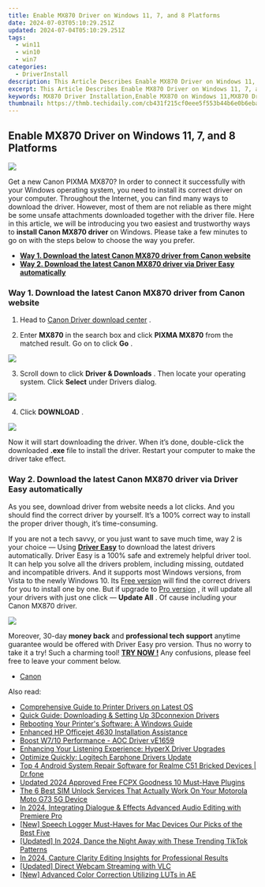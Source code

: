 ```yaml
---
title: Enable MX870 Driver on Windows 11, 7, and 8 Platforms
date: 2024-07-03T05:10:29.251Z
updated: 2024-07-04T05:10:29.251Z
tags:
  - win11
  - win10
  - win7
categories:
  - DriverInstall
description: This Article Describes Enable MX870 Driver on Windows 11, 7, and 8 Platforms
excerpt: This Article Describes Enable MX870 Driver on Windows 11, 7, and 8 Platforms
keywords: MX870 Driver Installation,Enable MX870 on Windows 11,MX870 Driver on Windows 8 Platforms,Install MX870 Wireless Driver,Enable MX870 on Windows 7,Compatible Drivers for MX870 Card,MX870 Wireless Adapter Setup Guide
thumbnail: https://thmb.techidaily.com/cb431f215cf0eee5f553b44b6e0b6eba3871dc3f575a767398e1a9fe3bc5176a.jpg
---
```


## Enable MX870 Driver on Windows 11, 7, and 8 Platforms

![](https://images.drivereasy.com/wp-content/uploads/2017/05/1-5.jpg)

 Get a new Canon PIXMA MX870? In order to connect it successfully with your Windows operating system, you need to install its correct driver on your computer. Throughout the Internet, you can find many ways to download the driver. However, most of them are not reliable as there might be some unsafe attachments downloaded together with the driver file. Here in this article, we will be introducing you two easiest and trustworthy ways to **install Canon MX870 driver** on Windows. Please take a few minutes to go on with the steps below to choose the way you prefer.

* [**Way 1. Download the latest Canon MX870 driver from Canon website**](#Way1)
* [**Way 2. Download the latest Canon MX870 driver via Driver Easy automatically**](#Way2)

### **Way 1\. Download the latest Canon MX870 driver from Canon website**

 1) Head to [Canon Driver download center](https://www.usa.canon.com/internet/portal/us/home/support?tab=drivers) .

 2) Enter **MX870**  in the search box and click **PIXMA MX870** from the matched result. Go on to click **Go** .

![](https://images.drivereasy.com/wp-content/uploads/2017/05/3-4.jpg)

 3) Scroll down to click **Driver & Downloads** . Then locate your operating system. Click **Select**  under Drivers dialog.

![](https://images.drivereasy.com/wp-content/uploads/2017/05/4-5.jpg)

 4) Click **DOWNLOAD** .

![](https://images.drivereasy.com/wp-content/uploads/2017/05/5-4.jpg)

 Now it will start downloading the driver. When it’s done, double-click the downloaded **.exe**  file to install the driver. Restart your computer to make the driver take effect.

### Way 2\. Download the latest Canon MX870 driver via Driver Easy automatically

 As you see, download driver from website needs a lot clicks. And you should find the correct driver by yourself. It’s a 100% correct way to install the proper driver though, it’s time-consuming.

 If you are not a tech savvy, or you just want to save much time, way 2 is your choice — Using **[Driver Easy](https://tools.techidaily.com/drivereasy/download/)**  to download the latest drivers automatically. Driver Easy is a 100% safe and extremely helpful driver tool. It can help you solve all the drivers problem, including missing, outdated and incompatible drivers. And it supports most Windows versions, from Vista to the newly Windows 10\. Its [Free version](https://tools.techidaily.com/drivereasy/download/) will find the correct drivers for you to install one by one. But if upgrade to [Pro version](https://tools.techidaily.com/drivereasy/download/) , it will update all your drivers with just one click — **Update All** . Of cause including your Canon MX870 driver.

![](https://images.drivereasy.com/wp-content/uploads/2017/05/6-4.jpg)

 Moreover, 30-day **money back** and **professional tech support** anytime guarantee would be offered with Driver Easy pro version. Thus no worry to take it a try! Such a charming tool! **[TRY NOW !](https://tools.techidaily.com/drivereasy/download/)**  Any confusions, please feel free to leave your comment below.

* [Canon](https://tools.techidaily.com/drivereasy/download/)

<ins class="adsbygoogle"
     style="display:block"
     data-ad-format="autorelaxed"
     data-ad-client="ca-pub-7571918770474297"
     data-ad-slot="1223367746"></ins>



<ins class="adsbygoogle"
     style="display:block"
     data-ad-client="ca-pub-7571918770474297"
     data-ad-slot="8358498916"
     data-ad-format="auto"
     data-full-width-responsive="true"></ins>

<span class="atpl-alsoreadstyle">Also read:</span>
<div><ul>
<li><a href="https://driver-install.techidaily.com/comprehensive-guide-to-printer-drivers-on-latest-os/"><u>Comprehensive Guide to Printer Drivers on Latest OS</u></a></li>
<li><a href="https://driver-install.techidaily.com/quick-guide-downloading-and-setting-up-3dconnexion-drivers/"><u>Quick Guide: Downloading & Setting Up 3Dconnexion Drivers</u></a></li>
<li><a href="https://driver-install.techidaily.com/rebooting-your-printers-software-a-windows-guide/"><u>Rebooting Your Printer's Software: A Windows Guide</u></a></li>
<li><a href="https://driver-install.techidaily.com/enhanced-hp-officejet-4630-installation-assistance/"><u>Enhanced HP Officejet 4630 Installation Assistance</u></a></li>
<li><a href="https://driver-install.techidaily.com/boost-w710-performance-aoc-driver-ve1659/"><u>Boost W7/10 Performance - AOC Driver vE1659</u></a></li>
<li><a href="https://driver-install.techidaily.com/enhancing-your-listening-experience-hyperx-driver-upgrades/"><u>Enhancing Your Listening Experience: HyperX Driver Upgrades</u></a></li>
<li><a href="https://driver-install.techidaily.com/optimize-quickly-logitech-earphone-drivers-update/"><u>Optimize Quickly: Logitech Earphone Drivers Update</u></a></li>
<li><a href="https://howto.techidaily.com/top-4-android-system-repair-software-for-realme-c51-bricked-devices-drfone-by-drfone-fix-android-problems-fix-android-problems/"><u>Top 4 Android System Repair Software for Realme C51 Bricked Devices | Dr.fone</u></a></li>
<li><a href="https://ai-video-tools.techidaily.com/updated-2024-approved-free-fcpx-goodness-10-must-have-plugins/"><u>Updated 2024 Approved Free FCPX Goodness 10 Must-Have Plugins</u></a></li>
<li><a href="https://sim-unlock.techidaily.com/the-6-best-sim-unlock-services-that-actually-work-on-your-motorola-moto-g73-5g-device-by-drfone-android/"><u>The 6 Best SIM Unlock Services That Actually Work On Your Motorola Moto G73 5G Device</u></a></li>
<li><a href="https://voice-adjusting.techidaily.com/in-2024-integrating-dialogue-and-effects-advanced-audio-editing-with-premiere-pro/"><u>In 2024, Integrating Dialogue & Effects Advanced Audio Editing with Premiere Pro</u></a></li>
<li><a href="https://screen-activity-recording.techidaily.com/new-speech-logger-must-haves-for-mac-devices-our-picks-of-the-best-five/"><u>[New] Speech Logger Must-Haves for Mac Devices  Our Picks of the Best Five</u></a></li>
<li><a href="https://tiktok-video-recordings.techidaily.com/updated-in-2024-dance-the-night-away-with-these-trending-tiktok-patterns/"><u>[Updated] In 2024, Dance the Night Away with These Trending TikTok Patterns</u></a></li>
<li><a href="https://fox-boxes.techidaily.com/in-2024-capture-clarity-editing-insights-for-professional-results/"><u>In 2024, Capture Clarity  Editing Insights for Professional Results</u></a></li>
<li><a href="https://digital-screen-recording.techidaily.com/updated-direct-webcam-streaming-with-vlc/"><u>[Updated] Direct Webcam Streaming with VLC</u></a></li>
<li><a href="https://fox-hovers.techidaily.com/new-advanced-color-correction-utilizing-luts-in-ae/"><u>[New] Advanced Color Correction  Utilizing LUTs in AE</u></a></li>
</ul></div>

